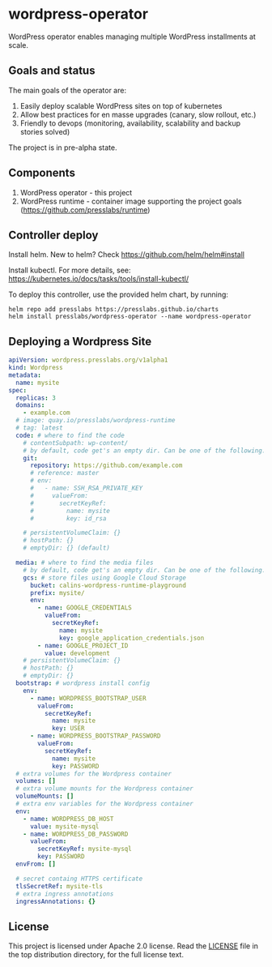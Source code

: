 # wordpress-operator
WordPress operator enables managing multiple WordPress installments at scale.

## Goals and status

The main goals of the operator are:

1. Easily deploy scalable WordPress sites on top of kubernetes
2. Allow best practices for en masse upgrades (canary, slow rollout, etc.)
3. Friendly to devops (monitoring, availability, scalability and backup stories solved)

The project is in pre-alpha state.

## Components

1. WordPress operator - this project
2. WordPress runtime - container image supporting the project goals (https://github.com/presslabs/runtime)

## Controller deploy

Install helm. New to helm? Check https://github.com/helm/helm#install 

Install kubectl. For more details, see: https://kubernetes.io/docs/tasks/tools/install-kubectl/ 

To deploy this controller, use the provided helm chart, by running:
```shell
helm repo add presslabs https://presslabs.github.io/charts
helm install presslabs/wordpress-operator --name wordpress-operator
```

## Deploying a Wordpress Site

```yaml
apiVersion: wordpress.presslabs.org/v1alpha1
kind: Wordpress
metadata:
  name: mysite
spec:
  replicas: 3
  domains:
    - example.com
  # image: quay.io/presslabs/wordpress-runtime
  # tag: latest
  code: # where to find the code
    # contentSubpath: wp-content/
    # by default, code get's an empty dir. Can be one of the following:
    git:
      repository: https://github.com/example.com
      # reference: master
      # env:
      #   - name: SSH_RSA_PRIVATE_KEY
      #     valueFrom:
      #       secretKeyRef:
      #         name: mysite
      #         key: id_rsa

    # persistentVolumeClaim: {}
    # hostPath: {}
    # emptyDir: {} (default)

  media: # where to find the media files
    # by default, code get's an empty dir. Can be one of the following:
    gcs: # store files using Google Cloud Storage
      bucket: calins-wordpress-runtime-playground
      prefix: mysite/
      env:
        - name: GOOGLE_CREDENTIALS
          valueFrom:
            secretKeyRef:
              name: mysite
              key: google_application_credentials.json
        - name: GOOGLE_PROJECT_ID
          value: development
    # persistentVolumeClaim: {}
    # hostPath: {}
    # emptyDir: {}
  bootstrap: # wordpress install config
    env:
      - name: WORDPRESS_BOOTSTRAP_USER
        valueFrom:
          secretKeyRef:
            name: mysite
            key: USER
      - name: WORDPRESS_BOOTSTRAP_PASSWORD
        valueFrom:
          secretKeyRef:
            name: mysite
            key: PASSWORD
  # extra volumes for the Wordpress container
  volumes: []
  # extra volume mounts for the Wordpress container
  volumeMounts: []
  # extra env variables for the Wordpress container
  env:
    - name: WORDPRESS_DB_HOST
      value: mysite-mysql
    - name: WORDPRESS_DB_PASSWORD
      valueFrom:
        secretKeyRef: mysite-mysql
        key: PASSWORD
  envFrom: []

  # secret containg HTTPS certificate
  tlsSecretRef: mysite-tls
  # extra ingress annotations
  ingressAnnotations: {}
```

## License

This project is licensed under Apache 2.0 license. Read the [LICENSE](LICENSE) file in the
top distribution directory, for the full license text.

